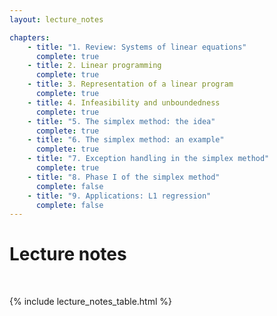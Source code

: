 ```yaml
---
layout: lecture_notes

chapters:
    - title: "1. Review: Systems of linear equations"
      complete: true
    - title: 2. Linear programming
      complete: true
    - title: 3. Representation of a linear program
      complete: true
    - title: 4. Infeasibility and unboundedness
      complete: true
    - title: "5. The simplex method: the idea"
      complete: true
    - title: "6. The simplex method: an example"
      complete: true
    - title: "7. Exception handling in the simplex method"
      complete: true
    - title: "8. Phase I of the simplex method"
      complete: false
    - title: "9. Applications: L1 regression"
      complete: false
---
```


# Lecture notes

<br/>

{% include lecture_notes_table.html %}
